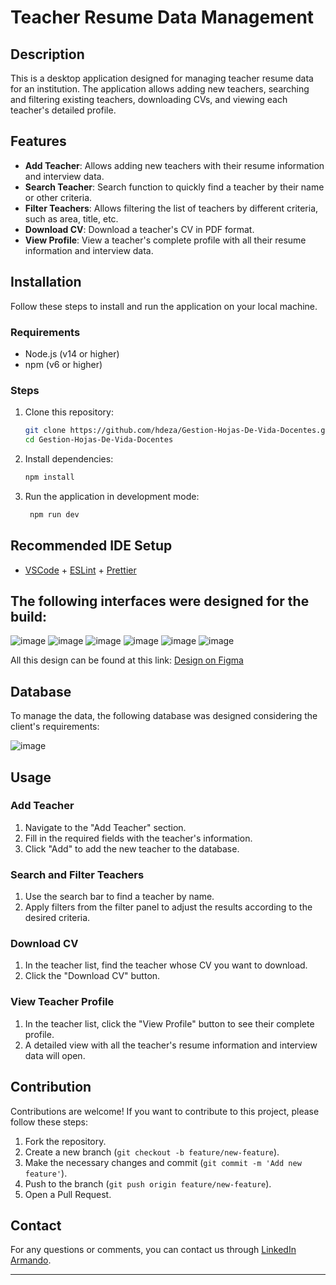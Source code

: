 # Teacher Resume Data Management

## Description

This is a desktop application designed for managing teacher resume data for an institution. The application allows adding new teachers, searching and filtering existing teachers, downloading CVs, and viewing each teacher's detailed profile.

## Features

- **Add Teacher**: Allows adding new teachers with their resume information and interview data.
- **Search Teacher**: Search function to quickly find a teacher by their name or other criteria.
- **Filter Teachers**: Allows filtering the list of teachers by different criteria, such as area, title, etc.
- **Download CV**: Download a teacher's CV in PDF format.
- **View Profile**: View a teacher's complete profile with all their resume information and interview data.

## Installation

Follow these steps to install and run the application on your local machine.

### Requirements

- Node.js (v14 or higher)
- npm (v6 or higher)

### Steps

1. Clone this repository:

    ```bash
    git clone https://github.com/hdeza/Gestion-Hojas-De-Vida-Docentes.git
    cd Gestion-Hojas-De-Vida-Docentes
    ```

2. Install dependencies:

    ```bash
    npm install
    ```

3. Run the application in development mode:

   ```bash
    npm run dev
    ```

## Recommended IDE Setup

- [VSCode](https://code.visualstudio.com/) + [ESLint](https://marketplace.visualstudio.com/items?itemName=dbaeumer.vscode-eslint) + [Prettier](https://marketplace.visualstudio.com/items?itemName=esbenp.prettier-vscode)

## The following interfaces were designed for the build:
![image](https://github.com/user-attachments/assets/aa2b3985-8ac1-4427-9fa8-9cf204620c75)
![image](https://github.com/user-attachments/assets/4f0c0384-9a85-4910-9047-f6ba66ad271a)
![image](https://github.com/user-attachments/assets/b4ad74e5-801f-42a6-b291-55fb4ab9287d)
![image](https://github.com/user-attachments/assets/a624fb05-de43-42bc-ac28-c1c94162299d)
![image](https://github.com/user-attachments/assets/5aa66f7e-85a3-481f-8474-340038ad03f2)
![image](https://github.com/user-attachments/assets/a27b37b8-c3c9-4cbb-b751-9f0a5109999d)

All this design can be found at this link: [Design on Figma](https://www.figma.com/design/y6hNEJjOe1plNS2yGqdtPq/hojas-de-vida?node-id=0-1&t=RRxjzfHIJ5P72Ivf-1)

## Database

To manage the data, the following database was designed considering the client's requirements:

![image](https://github.com/user-attachments/assets/857b4829-6ca2-4617-9c88-167ef375df2d)

## Usage

### Add Teacher

1. Navigate to the "Add Teacher" section.
2. Fill in the required fields with the teacher's information.
3. Click "Add" to add the new teacher to the database.

### Search and Filter Teachers

1. Use the search bar to find a teacher by name.
2. Apply filters from the filter panel to adjust the results according to the desired criteria.

### Download CV

1. In the teacher list, find the teacher whose CV you want to download.
2. Click the "Download CV" button.

### View Teacher Profile

1. In the teacher list, click the "View Profile" button to see their complete profile.
2. A detailed view with all the teacher's resume information and interview data will open.

## Contribution

Contributions are welcome! If you want to contribute to this project, please follow these steps:

1. Fork the repository.
2. Create a new branch (`git checkout -b feature/new-feature`).
3. Make the necessary changes and commit (`git commit -m 'Add new feature'`).
4. Push to the branch (`git push origin feature/new-feature`).
5. Open a Pull Request.

## Contact

For any questions or comments, you can contact us through [LinkedIn Armando](https://www.linkedin.com/in/armando-hern%C3%A1ndez-9178a7222/).

---
